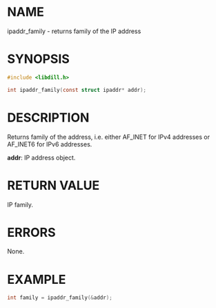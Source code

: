 # NAME

ipaddr_family - returns family of the IP address

# SYNOPSIS

```c
#include <libdill.h>

int ipaddr_family(const struct ipaddr* addr);
```

# DESCRIPTION

Returns family of the address, i.e.  either AF_INET for IPv4
addresses or AF_INET6 for IPv6 addresses.

**addr**: IP address object.

# RETURN VALUE

IP family.

# ERRORS

None.

# EXAMPLE

```c
int family = ipaddr_family(&addr);
```
